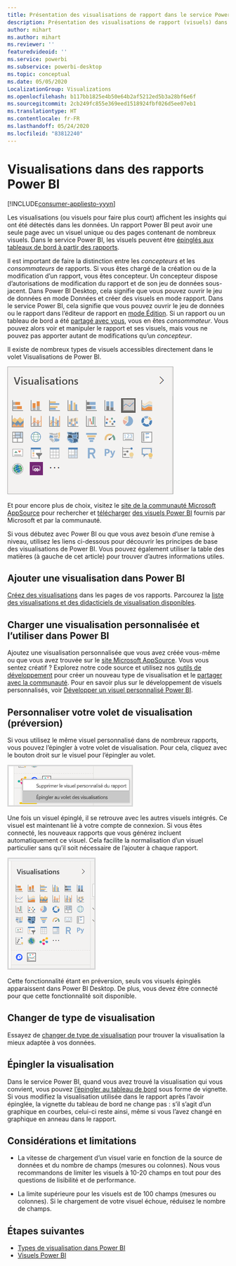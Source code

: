 ```yaml
---
title: Présentation des visualisations de rapport dans le service Power BI et dans Power BI Desktop
description: Présentation des visualisations de rapport (visuels) dans Microsoft Power BI.
author: mihart
ms.author: mihart
ms.reviewer: ''
featuredvideoid: ''
ms.service: powerbi
ms.subservice: powerbi-desktop
ms.topic: conceptual
ms.date: 05/05/2020
LocalizationGroup: Visualizations
ms.openlocfilehash: b117bb1825e4b50e64b2af5212ed5b3a28bf6e6f
ms.sourcegitcommit: 2cb249fc855e369eed1518924fbf026d5ee07eb1
ms.translationtype: HT
ms.contentlocale: fr-FR
ms.lasthandoff: 05/24/2020
ms.locfileid: "83812240"
---
```

# <a name="visualizations-in-power-bi-reports"></a>Visualisations dans des rapports Power BI

[!INCLUDE[consumer-appliesto-yyyn](../includes/consumer-appliesto-yyyn.md)]    

Les visualisations (ou visuels pour faire plus court) affichent les insights qui ont été détectés dans les données. Un rapport Power BI peut avoir une seule page avec un visuel unique ou des pages contenant de nombreux visuels. Dans le service Power BI, les visuels peuvent être [épinglés aux tableaux de bord à partir des rapports](../create-reports/service-dashboard-pin-tile-from-report.md).

Il est important de faire la distinction entre les *concepteurs* et les *consommateurs* de rapports.  Si vous êtes chargé de la création ou de la modification d’un rapport, vous êtes concepteur.  Un concepteur dispose d’autorisations de modification du rapport et de son jeu de données sous-jacent. Dans Power BI Desktop, cela signifie que vous pouvez ouvrir le jeu de données en mode Données et créer des visuels en mode rapport. Dans le service Power BI, cela signifie que vous pouvez ouvrir le jeu de données ou le rapport dans l’éditeur de rapport en [mode Édition](../consumer/end-user-reading-view.md). Si un rapport ou un tableau de bord a été [partagé avec vous](../consumer/end-user-shared-with-me.md), vous en êtes *consommateur*. Vous pouvez alors voir et manipuler le rapport et ses visuels, mais vous ne pouvez pas apporter autant de modifications qu’un *concepteur*.

Il existe de nombreux types de visuels accessibles directement dans le volet Visualisations de Power BI.

![volet avec des icônes pour chaque type de visualisation](media/power-bi-report-visualizations/power-bi-icons.png)

Et pour encore plus de choix, visitez le [site de la communauté Microsoft AppSource](https://appsource.microsoft.com) pour rechercher et [télécharger](https://appsource.microsoft.com/marketplace/apps?page=1&product=power-bi-visuals) [des visuels Power BI](../developer/visuals/custom-visual-develop-tutorial.md) fournis par Microsoft et par la communauté.

Si vous débutez avec Power BI ou que vous avez besoin d’une remise à niveau, utilisez les liens ci-dessous pour découvrir les principes de base des visualisations de Power BI.  Vous pouvez également utiliser la table des matières (à gauche de cet article) pour trouver d’autres informations utiles.

## <a name="add-a-visualization-in-power-bi"></a>Ajouter une visualisation dans Power BI

[Créez des visualisations](power-bi-report-add-visualizations-i.md) dans les pages de vos rapports. Parcourez la [liste des visualisations et des didacticiels de visualisation disponibles](power-bi-visualization-types-for-reports-and-q-and-a.md). 

## <a name="upload-a-custom-visualization-and-use-it-in-power-bi"></a>Charger une visualisation personnalisée et l’utiliser dans Power BI

Ajoutez une visualisation personnalisée que vous avez créée vous-même ou que vous avez trouvée sur le [site Microsoft AppSource](https://appsource.microsoft.com/marketplace/apps?product=power-bi-visuals). Vous vous sentez créatif ? Explorez notre code source et utilisez nos [outils de développement](../developer/visuals/custom-visual-develop-tutorial.md) pour créer un nouveau type de visualisation et le [partager avec la communauté](../developer/visuals/office-store.md). Pour en savoir plus sur le développement de visuels personnalisés, voir [Développer un visuel personnalisé Power BI](../developer/visuals/custom-visual-develop-tutorial.md).

## <a name="personalize-your-visualization-pane-preview"></a>Personnaliser votre volet de visualisation (préversion)

Si vous utilisez le même visuel personnalisé dans de nombreux rapports, vous pouvez l’épingler à votre volet de visualisation. Pour cela, cliquez avec le bouton droit sur le visuel pour l’épingler au volet.

![Épingler au volet de visualisation](media/power-bi-report-visualizations/power-bi-pin-custom-visual-option.png)

Une fois un visuel épinglé, il se retrouve avec les autres visuels intégrés. Ce visuel est maintenant lié à votre compte de connexion. Si vous êtes connecté, les nouveaux rapports que vous générez incluent automatiquement ce visuel. Cela facilite la normalisation d’un visuel particulier sans qu’il soit nécessaire de l’ajouter à chaque rapport.

![Volet de visualisation personnalisé](media/power-bi-report-visualizations/power-bi-personalized-visualization-pane.png)

Cette fonctionnalité étant en préversion, seuls vos visuels épinglés apparaissent dans Power BI Desktop. De plus, vous devez être connecté pour que cette fonctionnalité soit disponible.

## <a name="change-the-visualization-type"></a>Changer de type de visualisation

Essayez de [changer de type de visualisation](power-bi-report-change-visualization-type.md) pour trouver la visualisation la mieux adaptée à vos données.

## <a name="pin-the-visualization"></a>Épingler la visualisation

Dans le service Power BI, quand vous avez trouvé la visualisation qui vous convient, vous pouvez [l’épingler au tableau de bord](../create-reports/service-dashboard-pin-tile-from-report.md) sous forme de vignette. Si vous modifiez la visualisation utilisée dans le rapport après l’avoir épinglée, la vignette du tableau de bord ne change pas : s’il s’agit d’un graphique en courbes, celui-ci reste ainsi, même si vous l’avez changé en graphique en anneau dans le rapport.

## <a name="limitations-and-considerations"></a>Considérations et limitations
- La vitesse de chargement d’un visuel varie en fonction de la source de données et du nombre de champs (mesures ou colonnes).  Nous vous recommandons de limiter les visuels à 10-20 champs en tout pour des questions de lisibilité et de performance. 

- La limite supérieure pour les visuels est de 100 champs (mesures ou colonnes). Si le chargement de votre visuel échoue, réduisez le nombre de champs.   

## <a name="next-steps"></a>Étapes suivantes

* [Types de visualisation dans Power BI](power-bi-visualization-types-for-reports-and-q-and-a.md)
* [Visuels Power BI](../developer/visuals/power-bi-custom-visuals.md)
